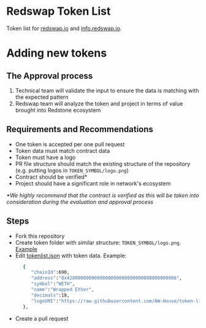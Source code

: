 # Redswap Token List
Token list for [redswap.io](https://redswap.io) and [info.redswap.io](https://info.redswap.io/).

# Adding new tokens
## The Approval process
1. Technical team will validate the input to ensure the data is matching with the expected pattern
2. Redswap team will analyze the token and project in terms of value brought into Redstone ecosystem

## Requirements and Recommendations
- One token is accepted per one pull request
- Token data must match contract data
- Token must have a logo
- PR file structure should match the existing structure of the repository (e.g. putting logos in  ```TOKEN_SYMBOL/logo.png```)
- Contract should be verified*
- Project should have a significant role in network's ecosystem
  

_*We highly recommend that the contract is verified as this will be taken into consideration during the evaluation and approval process_

## Steps
- Fork this repository
- Create token folder with similar structure: ```TOKEN_SYMBOL/logo.png```. [Example](https://github.com/AW-House/token-list/tree/main/assets/WETH)
- Edit [tokenlist.json](https://github.com/AW-House/token-list/blob/main/token-list.json) with token data. Example: 
```sh
      {
         "chainId":690,
         "address":"0x4200000000000000000000000000000000000006",
         "symbol":"WETH",
         "name":"Wrapped Ether",
         "decimals":18,
         "logoURI":"https://raw.githubusercontent.com/AW-House/token-list/main/assets/WETH/logo.png",
      },
```
- Create a pull request
